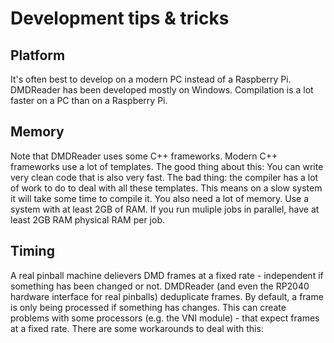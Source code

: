 # Development tips & tricks

## Platform

It's often best to develop on a modern PC instead of a Raspberry Pi. DMDReader has been developed mostly on Windows. Compilation is a lot faster on a PC than on a Raspberry Pi.

## Memory

Note that DMDReader uses some C++ frameworks. Modern C++ frameworks use a lot of templates. The good thing about this: You can write very clean code that is also very fast. 
The bad thing: the compiler has a lot of work to do to deal with all these templates. This means on a slow system it will take some time to compile it. You also need a lot of
memory. Use a system with at least 2GB of RAM. If you run muliple jobs in parallel, have at least 2GB RAM physical RAM per job.

## Timing

A real pinball machine delievers DMD frames at a fixed rate - independent if something has been changed or not. DMDReader (and even the RP2040 hardware interface for real pinballs) 
deduplicate frames. By default, a frame is only being processed if something has changes. This can create problems with some processors (e.g. the VNI module) - that expect frames at
a fixed rate. 
There are some workarounds to deal with this:

